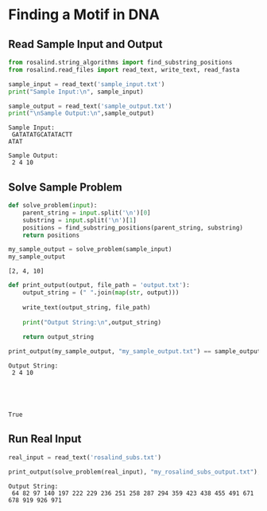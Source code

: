 ---
---

# Finding a Motif in DNA

## Read Sample Input and Output


```python
from rosalind.string_algorithms import find_substring_positions
from rosalind.read_files import read_text, write_text, read_fasta
```


```python
sample_input = read_text('sample_input.txt')
print("Sample Input:\n", sample_input)

sample_output = read_text('sample_output.txt')
print("\nSample Output:\n",sample_output)
```

    Sample Input:
     GATATATGCATATACTT
    ATAT
    
    Sample Output:
     2 4 10


## Solve Sample Problem


```python
def solve_problem(input):
    parent_string = input.split('\n')[0]
    substring = input.split('\n')[1]
    positions = find_substring_positions(parent_string, substring)
    return positions

```


```python
my_sample_output = solve_problem(sample_input)
my_sample_output
```




    [2, 4, 10]




```python
def print_output(output, file_path = 'output.txt'):
    output_string = (" ".join(map(str, output)))
    
    write_text(output_string, file_path)
    
    print("Output String:\n",output_string)
        
    return output_string


```


```python
print_output(my_sample_output, "my_sample_output.txt") == sample_output
```

    Output String:
     2 4 10





    True



## Run Real Input


```python
real_input = read_text('rosalind_subs.txt')

print_output(solve_problem(real_input), "my_rosalind_subs_output.txt");
```

    Output String:
     64 82 97 140 197 222 229 236 251 258 287 294 359 423 438 455 491 671 678 919 926 971

